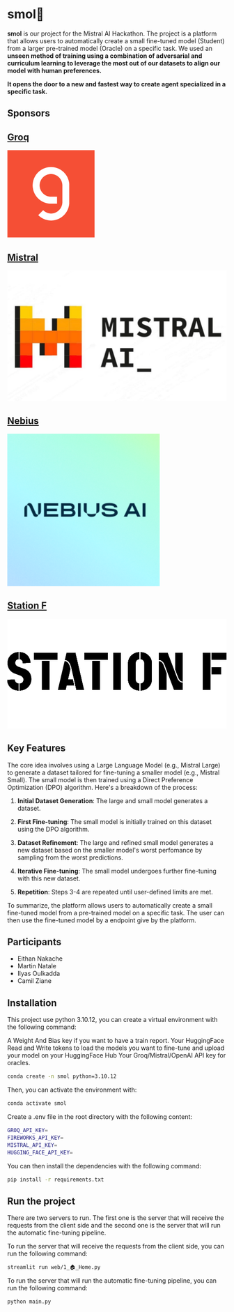 # smol🦎

**smol** is our project for the Mistral AI Hackathon. The project is a platform that allows users to automatically create a small fine-tuned model (Student) from a larger pre-trained model (Oracle) on a specific task. We used an **unseen method of training using a combination of adversarial and curriculum learning to leverage the most out of our datasets to align our model with human preferences.**

**It opens the door to a new and fastest way to create agent specialized in a specific task.**

## Sponsors
## [Groq](https://www.groq.com/)
![Groq](web/groq.png)

## [Mistral](https://www.mistral.ai/)
![Mistral](web/mistral.jpg)

## [Nebius](https://nebius.ai/)
![Nebius](web/nebius.png)

## [Station F](https://stationf.co/)
![Station F](web/stationf.png)

## Key Features
The core idea involves using a Large Language Model (e.g., Mistral Large) to generate a dataset tailored for fine-tuning a smaller model (e.g., Mistral Small). The small model is then trained using a Direct Preference Optimization (DPO) algorithm. Here's a breakdown of the process:
1. **Initial Dataset Generation**: The large and small model generates a dataset.

2. **First Fine-tuning**: The small model is initially trained on this dataset using the DPO algorithm.

3. **Dataset Refinement**: The large and refined small model generates a new dataset based on the smaller model's worst perfomance by sampling from the worst predictions.

4. **Iterative Fine-tuning**: The small model undergoes further fine-tuning with this new dataset.

5. **Repetition**: Steps 3-4 are repeated until user-defined limits are met.

To summarize, the platform allows users to automatically create a small fine-tuned model from a pre-trained model on a specific task. The user can then use the fine-tuned model by a endpoint give by the platform.



## Participants
- Eithan Nakache
- Martin Natale
- Ilyas Oulkadda
- Camil Ziane

## Installation
This project use python 3.10.12, you can create a virtual environment with the following command:

A Weight And Bias key if you want to have a train report.
Your HuggingFace Read and Write tokens to load the models you want to fine-tune and upload your model on your HuggingFace Hub
Your Groq/Mistral/OpenAI API key for oracles.

```bash
conda create -n smol python=3.10.12
```

Then, you can activate the environment with:

```bash
conda activate smol
```

Create a .env file in the root directory with the following content:

```bash
GROQ_API_KEY=
FIREWORKS_API_KEY=
MISTRAL_API_KEY=
HUGGING_FACE_API_KEY=
```

You can then install the dependencies with the following command:

```bash
pip install -r requirements.txt
```

## Run the project
There are two servers to run. The first one is the server that will receive the requests from the client side and the second one is the server that will run the automatic fine-tuning pipeline.

To run the server that will receive the requests from the client side, you can run the following command:

```bash
streamlit run web/1_🏠_Home.py
```

To run the server that will run the automatic fine-tuning pipeline, you can run the following command:

```bash
python main.py
```